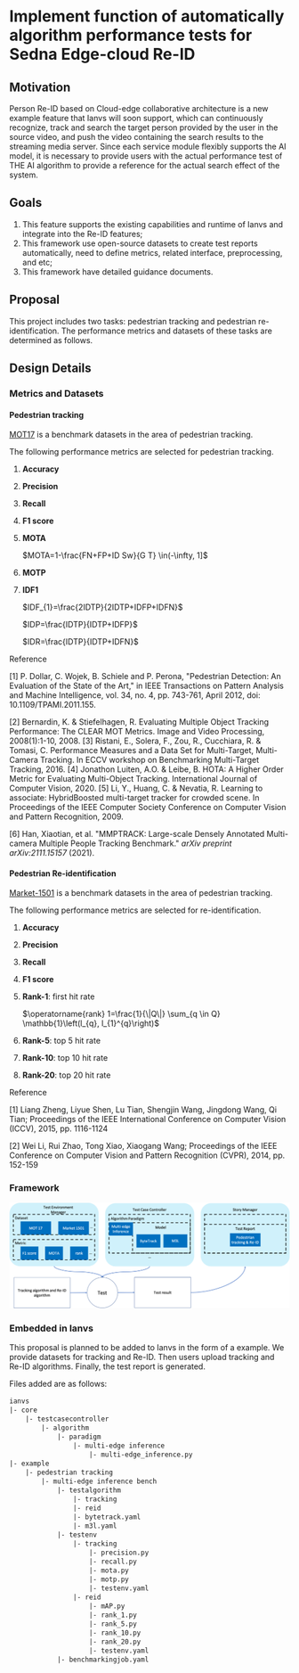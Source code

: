 # Implement function of automatically algorithm performance tests for Sedna Edge-cloud Re-ID

## Motivation

Person Re-ID based on Cloud-edge collaborative architecture is a new example feature that Ianvs will soon support, which can continuously recognize, track and search the target person provided by the user in the source video, and push the video containing the search results to the streaming media server. Since each service module flexibly supports the AI model, it is necessary to provide users with the actual performance test of THE AI algorithm to provide a reference for the actual search effect of the system.

## Goals

1. This feature supports the existing capabilities and runtime of Ianvs and integrate into the Re-ID features;
2. This framework use open-source datasets to create test reports automatically, need to define metrics, related interface, preprocessing, and etc;
3. This framework have detailed guidance documents.

## Proposal

This project includes two tasks: pedestrian tracking and pedestrian re-identification. The performance metrics and datasets of these tasks are determined as follows.

## Design Details

### Metrics and Datasets

#### Pedestrian tracking

[MOT17](https://motchallenge.net/data/MOT17) is a benchmark datasets in the area of pedestrian tracking.

The following performance metrics are selected for pedestrian tracking.

1. **Accuracy**
2. **Precision**
3. **Recall**
4. **F1 score**

5. **MOTA**

   $MOTA=1-\frac{FN+FP+ID Sw}{G T} \in(-\infty, 1]$

6. **MOTP**

7. **IDF1**

   $IDF_{1}=\frac{2IDTP}{2IDTP+IDFP+IDFN}$

   $IDP=\frac{IDTP}{IDTP+IDFP}$

   $IDR=\frac{IDTP}{IDTP+IDFN}$

Reference

[1] P. Dollar, C. Wojek, B. Schiele and P. Perona, "Pedestrian Detection: An Evaluation of the State of the Art," in IEEE Transactions on Pattern Analysis and Machine Intelligence, vol. 34, no. 4, pp. 743-761, April 2012, doi: 10.1109/TPAMI.2011.155.

[2] Bernardin, K. & Stiefelhagen, R. Evaluating Multiple Object Tracking Performance: The CLEAR MOT Metrics. Image and Video Processing, 2008(1):1-10, 2008.
[3] Ristani, E., Solera, F., Zou, R., Cucchiara, R. & Tomasi, C. Performance Measures and a Data Set for Multi-Target, Multi-Camera Tracking. In ECCV workshop on Benchmarking Multi-Target Tracking, 2016.
[4] Jonathon Luiten, A.O. & Leibe, B. HOTA: A Higher Order Metric for Evaluating Multi-Object Tracking. International Journal of Computer Vision, 2020.
[5] Li, Y., Huang, C. & Nevatia, R. Learning to associate: HybridBoosted multi-target tracker for crowded scene. In Proceedings of the IEEE Computer Society Conference on Computer Vision and Pattern Recognition, 2009.

[6] Han, Xiaotian, et al. "MMPTRACK: Large-scale Densely Annotated Multi-camera Multiple People Tracking Benchmark." *arXiv preprint arXiv:2111.15157* (2021).

#### Pedestrian Re-identification

[Market-1501](https://openaccess.thecvf.com/content_iccv_2015/html/Zheng_Scalable_Person_Re-Identification_ICCV_2015_paper.html) is a benchmark datasets in the area of pedestrian tracking.

The following performance metrics are selected for re-identification.

1. **Accuracy**

2. **Precision**

3. **Recall**

4. **F1 score**

5. **Rank-1**: first hit rate

   $\operatorname{rank} 1=\frac{1}{\|Q\|} \sum_{q \in Q} \mathbb{1}\left(l_{q}, l_{1}^{q}\right)$

6. **Rank-5**: top 5 hit rate

7. **Rank-10**: top 10 hit rate

8. **Rank-20**: top 20 hit rate

Reference

[1] Liang Zheng, Liyue Shen, Lu Tian, Shengjin Wang, Jingdong Wang, Qi Tian; Proceedings of the IEEE International Conference on Computer Vision (ICCV), 2015, pp. 1116-1124

[2] Wei Li, Rui Zhao, Tong Xiao, Xiaogang Wang; Proceedings of the IEEE Conference on Computer Vision and Pattern Recognition (CVPR), 2014, pp. 152-159

### Framework
![framework](images/pedestrian_tracking_framework.png)

### Embedded in Ianvs

This proposal is planned to be added to Ianvs in the form of a example. We provide datasets for tracking and Re-ID. Then users upload tracking and Re-ID algorithms. Finally, the test report is generated.

Files added are as follows:

```
ianvs
|- core
    |- testcasecontroller
        |- algorithm
            |- paradigm
                |- multi-edge inference
                    |- multi-edge_inference.py
|- example
    |- pedestrian tracking
        |- multi-edge inference bench
            |- testalgorithm
                |- tracking
                |- reid
                |- bytetrack.yaml
                |- m3l.yaml
            |- testenv
                |- tracking
                    |- precision.py
                    |- recall.py
                    |- mota.py
                    |- motp.py
                    |- testenv.yaml
                |- reid
                    |- mAP.py
                    |- rank_1.py
                    |- rank_5.py
                    |- rank_10.py
                    |- rank_20.py
                    |- testenv.yaml
            |- benchmarkingjob.yaml
```
